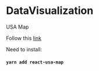 # DataVisualization

USA Map

Follow this [link](https://github.com/gabidavila/react-usa-map/tree/0895899488da16cf02b915b04511cd6dc35acee0)

Need to install:

#### `yarn add react-usa-map`
